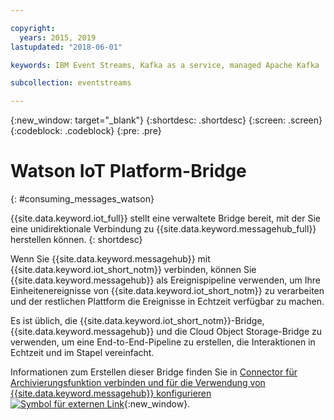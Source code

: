 ```yaml
---

copyright:
  years: 2015, 2019
lastupdated: "2018-06-01"

keywords: IBM Event Streams, Kafka as a service, managed Apache Kafka

subcollection: eventstreams

---
```


{:new_window: target="_blank"}
{:shortdesc: .shortdesc}
{:screen: .screen}
{:codeblock: .codeblock}
{:pre: .pre}


# Watson IoT Platform-Bridge
{: #consuming_messages_watson}

{{site.data.keyword.iot_full}} stellt eine verwaltete Bridge bereit, mit der Sie eine unidirektionale Verbindung zu {{site.data.keyword.messagehub_full}} herstellen können.
{: shortdesc}

Wenn Sie {{site.data.keyword.messagehub}} mit {{site.data.keyword.iot_short_notm}} verbinden, können Sie {{site.data.keyword.messagehub}} als Ereignispipeline verwenden, um Ihre Einheitenereignisse von {{site.data.keyword.iot_short_notm}} zu verarbeiten und der restlichen Plattform die Ereignisse in Echtzeit verfügbar zu machen. 

Es ist üblich, die {{site.data.keyword.iot_short_notm}}-Bridge, {{site.data.keyword.messagehub}} und die Cloud Object Storage-Bridge zu verwenden, um eine End-to-End-Pipeline zu erstellen, die Interaktionen in Echtzeit und im Stapel vereinfacht.

Informationen zum Erstellen dieser Bridge finden Sie in [Connector für Archivierungsfunktion verbinden und für die Verwendung von {{site.data.keyword.messagehub}} konfigurieren ![Symbol für externen Link](../../icons/launch-glyph.svg "Symbol für externen Link")](https://www.ibm.com/support/knowledgecenter/SSQP8H/iot/platform/reference/dsc/eventstreams.html){:new_window}.






